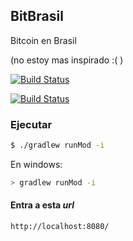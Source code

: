 ## BitBrasil

Bitcoin en Brasil 

(no estoy mas inspirado :( )


[![Build Status](https://travis-ci.org/yaykuy/bitbrasil.svg?branch=master)](https://travis-ci.org/yaykuy/bitbrasil)

[![Build Status](https://api.shippable.com/projects/53717c44aa8a481901d7f6df/badge/master)](https://www.shippable.com/projects/53717c44aa8a481901d7f6df)

### Ejecutar

````sh
$ ./gradlew runMod -i
````

En windows:

````sh
> gradlew runMod -i
````

#### Entra a esta _url_

````
http://localhost:8080/
````
